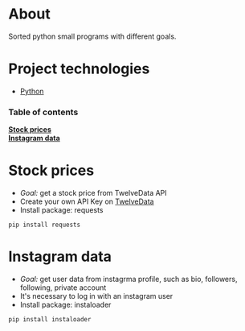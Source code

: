 # About 
Sorted python small programs with different goals.

# Project technologies
* [Python](https://www.python.org/downloads/)</i>

### Table of contents
**[Stock prices](#stock-prices)**<br>
**[Instagram data](#instagram-data)**<br>

# Stock prices 
- <i>Goal:</i> get a stock price from TwelveData API
- Create your own API Key on [TwelveData](https://twelvedata.com/)
- Install package: requests
```
pip install requests
```

# Instagram data
- <i>Goal:</i> get user data from instagrma profile, such as bio, followers, following, private account
- It's necessary to log in with an instagram user
- Install package: instaloader
```
pip install instaloader
```